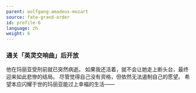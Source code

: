 ```yaml
---
parent: wolfgang-amadeus-mozart
source: fate-grand-order
id: profile-6
language: zh
weight: 6
---
```


### 通关「英灵交响曲」后开放

他在玛丽亚受刑前就已突然病逝。
如果我还活着，就不会让她走上断头台，最终迎来如此悲惨的结局。
尽管觉得自己没有资格，但依然无法遏制自己的愿望。
希望本应闪耀于世的玛丽亚能过上幸福的生活——
